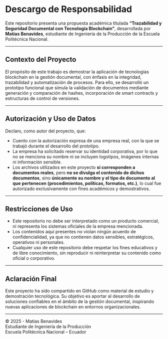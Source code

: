 # Descargo de Responsabilidad

Este repositorio presenta una propuesta académica titulada **“Trazabilidad y Seguridad Documental con Tecnología Blockchain”**, desarrollada por **Matías Benavides**, estudiante de Ingeniería de la Producción de la Escuela Politécnica Nacional.

---

## Contexto del Proyecto

El propósito de este trabajo es demostrar la aplicación de tecnologías blockchain en la gestión documental, con énfasis en la integridad, trazabilidad y automatización de procesos. Para ello, se desarrolló un prototipo funcional que simula la validación de documentos mediante generación y comparación de hashes, incorporación de smart contracts y estructuras de control de versiones.

---

## Autorización y Uso de Datos

Declaro, como autor del proyecto, que:

- Cuento con la autorización expresa de una empresa real, con la que se trabajó durante el desarrollo del prototipo.
- La empresa ha solicitado reservar su identidad corporativa, por lo que no se menciona su nombre ni se incluyen logotipos, imágenes internas ni información sensible.
- Los archivos utilizados en este proyecto **sí corresponden a documentos reales**, pero **no se divulga el contenido de dichos documentos**, sino **únicamente su nombre y el tipo de documento al que pertenecen (procedimientos, políticas, formatos, etc.)**, lo cual fue autorizado exclusivamente con fines académicos y demostrativos.

---

## Restricciones de Uso

- Este repositorio no debe ser interpretado como un producto comercial, ni representa los sistemas oficiales de la empresa mencionada.
- Los contenidos aquí presentes no violan ningún acuerdo de confidencialidad, ya que no contienen datos sensibles, estratégicos, operativos ni personales.
- Cualquier uso de este repositorio debe respetar los fines educativos y de libre conocimiento, sin reproducir ni reinterpretar su contenido como oficial o corporativo.

---

## Aclaración Final

Este proyecto ha sido compartido en GitHub como material de estudio y demostración tecnológica. Su objetivo es aportar al desarrollo de soluciones confiables en el ámbito de la gestión documental, inspirando nuevas aplicaciones de blockchain en entornos organizacionales.

---

© 2025 - Matías Benavides  
Estudiante de Ingeniería de la Producción  
Escuela Politécnica Nacional – Ecuador
